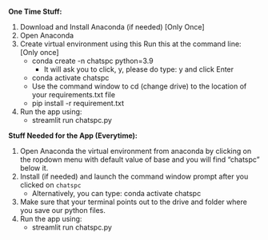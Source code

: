 **One Time Stuff:**

1. Download and Install Anaconda (if needed) [Only Once]  
2. Open Anaconda     
3. Create virtual environment using this Run this at the command line:  [Only once]  
	- conda create -n chatspc python=3.9   
		+ It will ask you to click, y, please do type: y and click Enter  
	- conda activate chatspc   
	- Use the command window to cd (change drive) to the location of your requirements.txt file  
	- pip install -r requirement.txt   
4. Run the app using:
	- streamlit run chatspc.py



**Stuff Needed for the App (Everytime):**

1. Open Anaconda the virtual environment from anaconda by clicking on the ropdown menu with default value of base and you will find “chatspc” below it.  
2. Install (if needed) and launch the command window prompt after you clicked on `chatspc`  
	- Alternatively, you can type: conda activate chatspc  
3. Make sure that your terminal points out to the drive and folder where you save our python files.   
4. Run the app using:
   - streamlit run chatspc.py